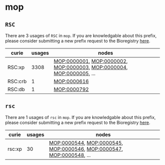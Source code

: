 # mop

## `RSC`

There are 3 usages of `RSC` in `mop`.
If you are knowledgable about this prefix, please consider submitting a new prefix
request to the Bioregistry [here](https://github.com/biopragmatics/bioregistry/issues/new?assignees=cthoyt&labels=New%2CPrefix&template=new-prefix.yml&title=%5BResource%5D%3A%20RSC).

| curie   |   usages | nodes                                                                                                                                                                                                                                                                                                      |
|---------|----------|------------------------------------------------------------------------------------------------------------------------------------------------------------------------------------------------------------------------------------------------------------------------------------------------------------|
| RSC:xp  |     3308 | [MOP:0000001](http://purl.obolibrary.org/obo/MOP_0000001), [MOP:0000002](http://purl.obolibrary.org/obo/MOP_0000002), [MOP:0000003](http://purl.obolibrary.org/obo/MOP_0000003), [MOP:0000004](http://purl.obolibrary.org/obo/MOP_0000004), [MOP:0000005](http://purl.obolibrary.org/obo/MOP_0000005), ... |
| RSC:crb |        1 | [MOP:0000616](http://purl.obolibrary.org/obo/MOP_0000616)                                                                                                                                                                                                                                                  |
| RSC:db  |        1 | [MOP:0000792](http://purl.obolibrary.org/obo/MOP_0000792)                                                                                                                                                                                                                                                  |

## `rsc`

There are 1 usages of `rsc` in `mop`.
If you are knowledgable about this prefix, please consider submitting a new prefix
request to the Bioregistry [here](https://github.com/biopragmatics/bioregistry/issues/new?assignees=cthoyt&labels=New%2CPrefix&template=new-prefix.yml&title=%5BResource%5D%3A%20rsc).

| curie   |   usages | nodes                                                                                                                                                                                                                                                                                                      |
|---------|----------|------------------------------------------------------------------------------------------------------------------------------------------------------------------------------------------------------------------------------------------------------------------------------------------------------------|
| rsc:xp  |       30 | [MOP:0000544](http://purl.obolibrary.org/obo/MOP_0000544), [MOP:0000545](http://purl.obolibrary.org/obo/MOP_0000545), [MOP:0000546](http://purl.obolibrary.org/obo/MOP_0000546), [MOP:0000547](http://purl.obolibrary.org/obo/MOP_0000547), [MOP:0000548](http://purl.obolibrary.org/obo/MOP_0000548), ... |

